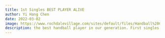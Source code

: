 ```yaml
---
title: 1st Singles BEST PLAYER ALIVE
author: Yi Hang Chen
date: 2022-03-02
image: https://www.rochdalevillage.com/sites/default/files/Handball%20Courts_0.JPG
description: the best handball player in our generation. First singles cant be beat. Excels at everything he does. frogs are yummy. Can't get into Stony Brook. Surrenders to pressure. Needs more consistency, fix his sleep schedule, and play smart. He also needs to move more for the ball. only weakness he has his his height and wingspan. Jemer is his coach and mentor, he was previously A player, the best of the best. Very experienced and well rounded. !st single needs more power and swing properly. The tech team has a good chance winning island but brooklyn will be a challenge. Very likely to stay in new york for college.
---
```

